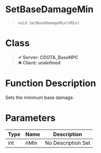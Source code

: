 # SetBaseDamageMin
> `void SetBaseDamageMin(nMin)`
# Class
> __✔ Server: CDOTA_BaseNPC__  
> __✖ Client: undefined__  
# Function Description
Sets the minimum base damage.
# Parameters
Type|Name|Description
--|--|--
int|nMin|No Description Set
